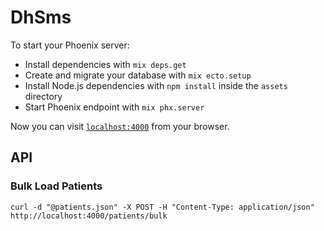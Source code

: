 # DhSms

To start your Phoenix server:

  * Install dependencies with `mix deps.get`
  * Create and migrate your database with `mix ecto.setup`
  * Install Node.js dependencies with `npm install` inside the `assets` directory
  * Start Phoenix endpoint with `mix phx.server`

Now you can visit [`localhost:4000`](http://localhost:4000) from your browser.

## API
### Bulk Load Patients

```
curl -d "@patients.json" -X POST -H "Content-Type: application/json" http://localhost:4000/patients/bulk
```
